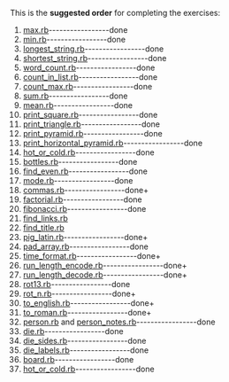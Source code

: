 This is the **suggested order** for completing the exercises:

1. [max.rb](max.rb)-----------------done
1. [min.rb](min.rb)-----------------done
1. [longest_string.rb](longest_string.rb)-----------------done
1. [shortest_string.rb](shortest_string.rb)-----------------done
1. [word_count.rb](word_count.rb)-----------------done
1. [count_in_list.rb](count_in_list.rb)-----------------done
1. [count_max.rb](count_max.rb)-----------------done
1. [sum.rb](sum.rb)-----------------done
1. [mean.rb](mean.rb)-----------------done
1. [print_square.rb](print_square.rb)-----------------done
1. [print_triangle.rb](print_triangle.rb)-----------------done
1. [print_pyramid.rb](print_pyramid.rb)-----------------done
1. [print_horizontal_pyramid.rb](print_horizontal_pyramid.rb)-----------------done
1. [hot_or_cold.rb](hot_or_cold.rb)-----------------done
1. [bottles.rb](bottles.rb)-----------------done
1. [find_even.rb](find_even.rb)-----------------done
1. [mode.rb](mode.rb)-----------------done
1. [commas.rb](commas.rb)-----------------done+
1. [factorial.rb](factorial.rb)-----------------done
1. [fibonacci.rb](fibonacci.rb)-----------------done
1. [find_links.rb](links.rb)
1. [find_title.rb](title.rb)
1. [pig_latin.rb](pig_latin.rb)-----------------done+
1. [pad_array.rb](pad_array.rb)-----------------done
1. [time_format.rb](time_format.rb)-----------------done+
1. [run_length_encode.rb](run_length_encode.rb)-----------------done+
1. [run_length_decode.rb](run_length_decode.rb)-----------------done+
1. [rot13.rb](rot13.rb)-----------------done
1. [rot_n.rb](rot_n.rb)-----------------done+
1. [to_english.rb](to_english.rb)-----------------done+
1. [to_roman.rb](to_roman.rb)-----------------done+
1. [person.rb](person.rb) and [person_notes.rb](person_notes.rb)-----------------done
1. [die.rb](die.rb)-----------------done
1. [die_sides.rb](die_sides.rb)-----------------done
1. [die_labels.rb](die_labels.rb)-----------------done
1. [board.rb](board.rb)-----------------done
1. [hot_or_cold.rb](hot_or_cold.rb)-----------------done
